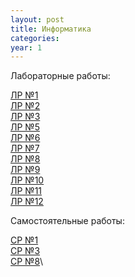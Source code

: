 ```yaml
---
layout: post
title: Информатика
categories: 
year: 1
---
```


Лабораторные работы:

[ЛР №1](https://disk.yandex.ru/d/eTlaw2E-QQ3zVQ)\
[ЛР №2](https://disk.yandex.ru/d/r4LuhSuAABCygg)\
[ЛР №3](https://disk.yandex.ru/d/QeIrykxjxij9EQ)\
[ЛР №5](https://disk.yandex.ru/d/VAlWI3pBCiWCiQ)\
[ЛР №6](https://disk.yandex.ru/d/1ukoL_X9rQbzNg)\
[ЛР №7](https://disk.yandex.ru/d/fY_2Lc-NAxprAQ)\
[ЛР №8](https://disk.yandex.ru/d/a0yPtY0ji3J_TA)\
[ЛР №9](https://disk.yandex.ru/d/pY30FwdwaucFSw)\
[ЛР №10](https://disk.yandex.ru/d/KsUp72nctFL89g)\
[ЛР №11](https://disk.yandex.ru/d/TC3aVO7ODAE9gA)\
[ЛР №12](https://disk.yandex.ru/d/YW4uiRuHmw4jOQ)

Самостоятельные работы:

[СР №1](https://disk.yandex.ru/d/raRDwkhSQC4awA)\
[СР №3](https://disk.yandex.ru/d/PDyY4fqtesFQyg)\
[СР №8](https://disk.yandex.ru/d/XBUf8UWSc83XOQ)\
